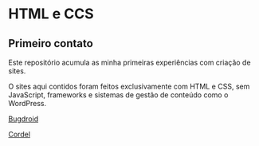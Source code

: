 # HTML e CCS

## Primeiro contato

Este repositório acumula as minha primeiras experiências com criação de sites.

O sites aqui contidos foram feitos exclusivamente com HTML e CSS, sem JavaScript,
frameworks e sistemas de gestão de conteúdo como o WordPress.

<a href="https://americodes.github.io/html-css/Exerc%C3%ADcios/modulo_2/d010/android.html" target="_blank">Bugdroid</a>

<a href="https://americodes.github.io/html-css/Exerc%C3%ADcios/modulo_3/d012/cordel.html" target="_blank">Cordel</a>
